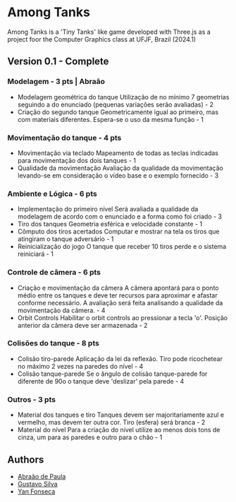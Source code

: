 # Among Tanks
Among Tanks is a 'Tiny Tanks' like game developed with Three.js as a project foor the Computer Graphics class at UFJF, Brazil (2024.1)

## Version 0.1 - Complete
### Modelagem - 3 pts | Abraão
- Modelagem geométrica do tanque
Utilização de no mínimo 7 geometrias seguindo a do enunciado (pequenas variações serão avaliadas) - 2
- Criação do segundo tanque
Geometricamente igual ao primeiro, mas com materiais diferentes. Espera-se o uso da mesma função - 1

### Movimentação do tanque - 4 pts
- Movimentação via teclado
Mapeamento de todas as teclas indicadas para movimentação dos dois tanques - 1
- Qualidade da movimentação
Avaliação da qualidade da movimentação levando-se em consideração o vídeo base e o exemplo fornecido - 3

### Ambiente e Lógica - 6 pts 
- Implementação do primeiro nível
Será avaliada a qualidade da modelagem de acordo com o enunciado e a forma como foi criado - 3
- Tiro dos tanques
Geometria esférica e velocidade constante - 1
- Cômputo dos tiros acertados
Computar e mostrar na tela os tiros que atingiram o tanque adversário - 1
- Reinicialização do jogo
O tanque que receber 10 tiros perde e o sistema reiniciará - 1

### Controle de câmera - 6 pts 
- Criação e movimentação da câmera
A câmera apontará para o ponto médio entre os tanques e deve ter recursos para aproximar e afastar conforme
necessário. A avaliação será feita analisando a qualidade da movimentação da câmera. - 4
- Orbit Controls
Habilitar o orbit controls ao pressionar a tecla 'o'. Posição anterior da câmera deve ser armazenada - 2

### Colisões do tanque - 8 pts
- Colisão tiro-parede
Aplicação da lei da reflexão. Tiro pode ricochetear no máximo 2 vezes na paredes do nível - 4
- Colisão tanque-parede
Se o ângulo de colisão tanque-parede for diferente de 90o o tanque deve 'deslizar' pela parede - 4

### Outros - 3 pts
- Material dos tanques e tiro
Tanques devem ser majoritariamente azul e vermelho, mas devem ter outra cor. Tiro (esfera) será branca - 2
- Material do nível
Para a criação do nível utilize ao menos dois tons de cinza, um para as paredes e outro para o chão - 1

## Authors
- [Abraão de Paula](https://github.com/kedoshim)
- [Gustavo Silva](https://github.com/IAmTheMage)
- [Yan Fonseca](https://github.com/Yan-Fonseca)
